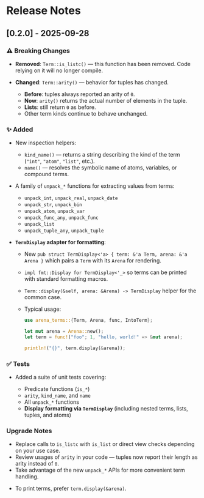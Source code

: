 # Release Notes

## [0.2.0] - 2025-09-28

### ⚠️  Breaking Changes

* **Removed**: `Term::is_listc()` — this function has been removed. Code relying on it will no longer compile.
* **Changed**: `Term::arity()` — behavior for tuples has changed.

  * **Before**: tuples always reported an arity of `0`.
  * **Now**: `arity()` returns the actual number of elements in the tuple.
  * **Lists**: still return `0` as before.
  * Other term kinds continue to behave unchanged.

### ✨ Added

- New inspection helpers:

  - `kind_name()` — returns a string describing the kind of the term (`"int"`, `"atom"`, `"list"`, etc.).
  - `name()` — resolves the symbolic name of atoms, variables, or compound terms.

- A family of `unpack_*` functions for extracting values from terms:

  - `unpack_int`, `unpack_real`, `unpack_date`
  - `unpack_str`, `unpack_bin`
  - `unpack_atom`, `unpack_var`
  - `unpack_func_any`, `unpack_func`
  - `unpack_list`
  - `unpack_tuple_any`, `unpack_tuple`

- **`TermDisplay` adapter for formatting**:

  - New `pub struct TermDisplay<'a> { term: &'a Term, arena: &'a Arena }` which pairs a `Term` with its `Arena` for rendering.
  - `impl fmt::Display for TermDisplay<'_>` so terms can be printed with standard formatting macros.
  - `Term::display(&self, arena: &Arena) -> TermDisplay` helper for the common case.
  - Typical usage:

    ```rust
    use arena_terms::{Term, Arena, func, IntoTerm};

    let mut arena = Arena::new();
    let term = func!("foo"; 1, "hello, world!" => &mut arena);

    println!("{}", term.display(&arena));
    ```

### ✅ Tests

- Added a suite of unit tests covering:

  - Predicate functions (`is_*`)
  - `arity`, `kind_name`, and `name`
  - All `unpack_*` functions
  - **Display formatting via `TermDisplay`** (including nested terms, lists, tuples, and atoms)

### Upgrade Notes
- Replace calls to `is_listc` with `is_list` or direct view checks depending on your use case.
- Review usages of `arity` in your code — tuples now report their length as arity instead of `0`.
- Take advantage of the new `unpack_*` APIs for more convenient term handling.
* To print terms, prefer `term.display(&arena)`.

